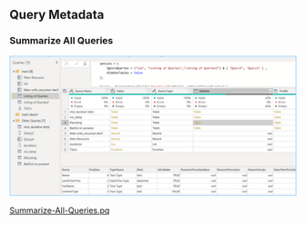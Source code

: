 ## Query Metadata

### Summarize All Queries

![summarize-pq-queries](img/Summarize%20⁞%20Queries%20┐main_query.png)

[Summarize-All-Queries.pq](./pq/Summarize-All-Queries.pq)

<!--

```pq
try Web.Contents( "https://httpbin.org", [
    RelativePath =  "/status/codes/418",
    ManualStatusHandling = {401, 402, 404} & {405..500}
    ] )
catch (e) =>
    "Error, but we caught it" meta e
```

-->